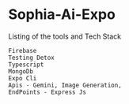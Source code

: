# Sophia-Ai-Expo



Listing of the tools and Tech Stack

```
Firebase
Testing Detox
Typescript
MongoDb
Expo Cli 
Apis - Gemini, Image Generation, 
EndPoints - Express Js 

```
